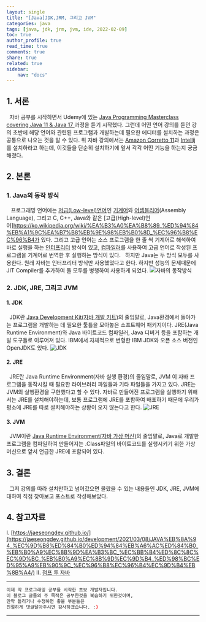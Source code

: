 ```yaml
---
layout: single
title: "[Java]JDK,JRM, 그리고 JVM"
categories: java
tags: [java, jdk, jrm, jvm, ide, 2022-02-09]
toc: true
author_profile: true
read_time: true
comments: true
share: true
related: true
sidebar: 
    nav: "docs"
---
```


## 1. 서론

&nbsp;&nbsp;자바 공부를 시작하면서 Udemy에 있는 [Java Programming Masterclass covering Java 11 & Java 17
](https://www.udemy.com/course/java-the-complete-java-developer-course/) 과정을 듣기 시작했다. 그런데 어떤 언어 강의를 듣던 강의 초반에 해당 언어와 관련된 프로그램과 개발하는데 필요한 에디터를 설치하는 과정은 공통으로 나오는 것을 알 수 있다. 위 자바 강의에서는 [Amazon Corretto 11](https://docs.aws.amazon.com/corretto/latest/corretto-11-ug/what-is-corretto-11.html)과 [Intellij](https://www.jetbrains.com/idea/)를 설치하라고 하는데, 이것들을 단순히 설치하기에 앞서 각각 어떤 기능을 하는지 궁금해졌다.

## 2. 본론

### 1. Java의 동작 방식

&nbsp;&nbsp; 프로그래밍 언어에는 [저급(Low-level)언어](https://ko.wikipedia.org/wiki/%EC%A0%80%EA%B8%89_%ED%94%84%EB%A1%9C%EA%B7%B8%EB%9E%98%EB%B0%8D_%EC%96%B8%EC%96%B4)인 [기계어](https://ko.wikipedia.org/wiki/%EA%B8%B0%EA%B3%84%EC%96%B4#:~:text=%EA%B8%B0%EA%B3%84%EC%96%B4(%E6%A9%9F%E6%A2%B0%E8%AA%9E)%EB%8A%94%20CPU,1%EB%A1%9C%20%EC%93%B0%EC%9D%BC%20%EC%88%98%20%EC%9E%88%EB%8B%A4.&text=%EA%B8%B0%EA%B3%84%EC%96%B4%EB%8A%94%20CPU%EC%9D%98%20%EC%A2%85%EB%A5%98,%EB%8B%A4%EB%A5%B8%20%EC%BD%94%EB%93%9C%EB%A5%BC%20%EA%B0%96%EA%B2%8C%20%EB%90%9C%EB%8B%A4.)와 [어셈블리어](https://ko.wikipedia.org/wiki/%EC%96%B4%EC%85%88%EB%B8%94%EB%A6%AC%EC%96%B4#:~:text=%EC%96%B4%EC%85%88%EB%B8%94%EB%A6%AC%EC%96%B4(%EC%98%81%EC%96%B4%3A%20assembly%20language),%ED%94%84%EB%A1%9C%EA%B7%B8%EB%9E%98%EB%B0%8D%EC%9D%98%20%EC%A0%80%EA%B8%89%20%EC%96%B8%EC%96%B4%EC%9D%B4%EB%8B%A4.)(Assembly Language), 그리고 C, C++, Java와 같은 [고급(High-level)언어]https://ko.wikipedia.org/wiki/%EA%B3%A0%EA%B8%89_%ED%94%84%EB%A1%9C%EA%B7%B8%EB%9E%98%EB%B0%8D_%EC%96%B8%EC%96%B4가 있다. 그리고 고급 언어는 소스 프로그램을 한 줄 씩 기계어로 해석하여 바로 실행을 하는 [인터프리터](https://ko.wikipedia.org/wiki/%EC%9D%B8%ED%84%B0%ED%94%84%EB%A6%AC%ED%84%B0) 방식이 있고, [컴파일러](https://ko.wikipedia.org/wiki/%EC%BB%B4%ED%8C%8C%EC%9D%BC%EB%9F%AC)를 사용하여 고급 언어로 작성된 프로그램을 기계어로 번역한 후 실행하는 방식이 있다. 
&nbsp;&nbsp;하지만 Java는 두 방식 모두를 사용한다. 원래 자바는 인터프리터 방식만 사용했었다고 한다. 하지만 성능의 문제때문에 JIT Compiler를 추가하여 둘 모두를 병행하여 사용하게 되었다.
![자바의 동작방식](https://user-images.githubusercontent.com/41244373/110245609-5b1faa80-7fa7-11eb-95e0-af63706f94d2.png)


### 2. JDK, JRE, 그리고 JVM

#### 1. JDK

&nbsp;&nbsp;JDK란 [Java Development Kit(자바 개발 키트)](https://namu.wiki/w/JDK)의 줄임말로, Java환경에서 돌아가는 프로그램을 개발하는 데 필요한 툴틀을 모아놓은 소프트웨어 패키지이다. JRE(Java Runtime Environment)와 Java 바이트코드 컴파일러, Java 디버거 등을 포함하는 개발 도구들로 이루어져 있다. IBM에서 자체적으로 변형한 IBM JDK와 오픈 소스 버전인 OpenJDK도 있다.
![JDK](http://wikidocs.net/images/page/257/jdk.jpg)

#### 2. JRE

&nbsp;&nbsp;JRE란 Java Runtime Environment(자바 실행 환경)의 줄임말로, JVM 이 자바 프로그램을 동작시킬 때 필요한 라이브러리 파일들과 기타 파일들을 가지고 있다. JRE는 JVM의 실행환경을 구현했다고 할 수 있다. 자바로 만들어진 프로그램을 실행하기 위해서는 JRE를 설치해야하는데, 보통 프로그램에 JRE를 포함하여 배포하기 때문에 우리가 평소에 JRE를 따로 설치해야하는 상황이 오지 않는다고 한다.
![JRE](http://wikidocs.net/images/page/257/jre.jpg)

#### 3. JVM

&nbsp;&nbsp;JVM이란 [Java Runtime Environment(자바 가상 머신)](https://namu.wiki/w/%EC%9E%90%EB%B0%94%20%EA%B0%80%EC%83%81%20%EB%A8%B8%EC%8B%A0?from=JVM)의 줄임말로, Java로 개발한 프로그램을 컴파일하여 만들어지는 .Class파일의 바이트코드를 실행시키기 위한 가상머신으로 앞서 언급한 JRE에 포함되어 있다.

## 3. 결론

&nbsp;&nbsp;그저 강의를 따라 설치만하고 넘어갔으면 몰랐을 수 있는 내용들인 JDK, JRE, JVM에 대하여 직접 찾아보고 포스트로 작성해보았다. 

## 4. 참고자료


Ⅰ. [https://jaeseongdev.github.io/](https://jaeseongdev.github.io/development/2021/03/08/JAVA%EB%8A%94_%EC%9D%B8%ED%84%B0%ED%94%84%EB%A6%AC%ED%84%B0_%EB%B0%A9%EC%8B%9D%EA%B3%BC_%EC%BB%B4%ED%8C%8C%EC%9D%BC_%EB%B0%A9%EC%8B%9D%EC%9D%B4_%ED%98%BC%ED%95%A9%EB%90%9C_%EC%96%B8%EC%96%B4%EC%9D%B4%EB%8B%A4/)
Ⅱ. [점프 투 자바](https://wikidocs.net/257)

---

```bash
이제 막 프로그래밍 공부를 시작한 초보 개발자입니다.
이 블로그 글들의 주 목적은 공부한것을 복습하기 위한것이며, 
만약 틀리거나 수정하면 좋을 부분들은
친절하게 댓글달아주시면 감사하겠습니다. :)
```

---